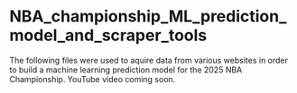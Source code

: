 # NBA_championship_ML_prediction_model_and_scraper_tools
The following files were used to aquire data from various websites in order to build a machine learning prediction model for the 2025 NBA Championship. YouTube video coming soon.
